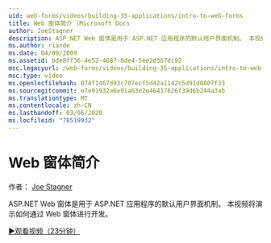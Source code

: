 ```yaml
---
uid: web-forms/videos/building-35-applications/intro-to-web-forms
title: Web 窗体简介 |Microsoft Docs
author: JoeStagner
description: ASP.NET Web 窗体是用于 ASP.NET 应用程序的默认用户界面机制。 本视频将演示如何通过 Web 窗体进行开发。
ms.author: riande
ms.date: 04/09/2009
ms.assetid: bde8ff36-4e52-4687-8de4-5ee2d367dc92
msc.legacyurl: /web-forms/videos/building-35-applications/intro-to-web-forms
msc.type: video
ms.openlocfilehash: 074f1467d93c707ecf5d42a1142c5d91d0807f33
ms.sourcegitcommit: e7e91932a6e91a63e2e46417626f39d6b244a3ab
ms.translationtype: MT
ms.contentlocale: zh-CN
ms.lasthandoff: 03/06/2020
ms.locfileid: "78519932"
---
```

# <a name="intro-to-web-forms"></a>Web 窗体简介

作者： [Joe Stagner](https://github.com/JoeStagner)

ASP.NET Web 窗体是用于 ASP.NET 应用程序的默认用户界面机制。 本视频将演示如何通过 Web 窗体进行开发。

[&#9654;观看视频（23分钟）](https://channel9.msdn.com/Blogs/ASP-NET-Site-Videos/intro-to-web-forms)
